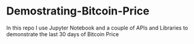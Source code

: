 # Demostrating-Bitcoin-Price
In this repo I use Jupyter Notebook and a couple of APIs and Libraries to demonstrate the last 30 days of Bitcoin Price 
